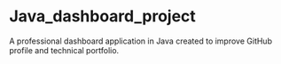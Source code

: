 # Java_dashboard_project
A professional dashboard application in Java created to improve GitHub profile and technical portfolio.
